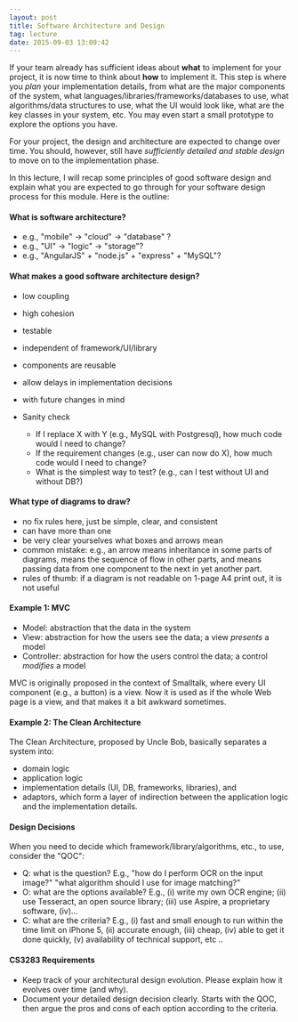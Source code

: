 ```yaml
---
layout: post
title: Software Architecture and Design
tag: lecture
date: 2015-09-03 13:09:42 
---
```


If your team already has sufficient ideas about __what__ to implement for your project, it is now time to think about __how__ to implement it.  This step is where you _plan_ your implementation details, from what are the major components of the system, what languages/libraries/frameworks/databases to use, what algorithms/data structures to use, what the UI would look like, what are the key classes in your system, etc.  You may even start a small prototype to explore the options you have.  

For your project, the design and architecture are expected to change over time.  You should, however, still have _sufficiently detailed and stable design_ to move on to the implementation phase. 

In this lecture, I will recap some principles of good software design and explain what you are expected to go through for your software design process for this module.  Here is the outline:

#### What is software architecture?

+ e.g., "mobile" -> "cloud" -> "database" ?
+ e.g., "UI" -> "logic" -> "storage"?
+ e.g., "AngularJS" + "node.js" + "express" + "MySQL"?
   
#### What makes a good software architecture design?

+ low coupling
+ high cohesion
+ testable
+ independent of framework/UI/library
+ components are reusable
+ allow delays in implementation decisions
+ with future changes in mind

+ Sanity check
     + If I replace X with Y (e.g., MySQL with Postgresql), how much code would I need to change?
     + If the requirement changes  (e.g., user can now do X), how much code would I need to change?
     + What is the simplest way to test? (e.g., can I test without UI and without DB?)
    
#### What type of diagrams to draw?
 + no fix rules here, just be simple, clear, and consistent
 + can have more than one
 + be very clear yourselves what boxes and arrows mean
 + common mistake: e.g., an arrow means inheritance in some parts of diagrams, means the sequence of flow in other parts, and means passing data from one component to the next in yet another part.
+ rules of thumb: if a diagram is not readable on 1-page A4 print out, it is not useful 

#### Example 1: MVC
+ Model: abstraction that the data in the system
+ View: abstraction for how the users see the data; a view _presents_ a model
+ Controller: abstraction for how the users control the data; a control _modifies_ a model

MVC is originally proposed in the context of Smalltalk, where every UI component (e.g., a button) is a view.  Now it is used as if the whole Web page is a view, and that makes it a bit awkward sometimes.

#### Example 2: The Clean Architecture
The Clean Architecture, proposed by Uncle Bob, basically separates a system into: 
+ domain logic 
+ application logic
+ implementation details (UI, DB, frameworks, libraries), and 
+ adaptors, which form a layer of indirection between the application logic and the implementation details.

#### Design Decisions
When you need to decide which framework/library/algorithms, etc., to use, consider the "QOC":

+ Q: what is the question? E.g., "how do I perform OCR on the input image?" "what algorithm should I use for image matching?"
+ O: what are the options available? E.g., (i) write my own OCR engine; (ii) use Tesseract, an open source library; (iii) use Aspire, a proprietary software, (iv)...
+ C: what are the criteria? E.g., (i) fast and small enough to run within the time limit on iPhone 5, (ii) accurate enough, (iii) cheap, (iv) able to get it done quickly, (v) availability of technical support, etc ..

#### CS3283 Requirements
+ Keep track of your architectural design evolution. Please explain how it evolves over time (and why).
+ Document your detailed design decision clearly. Starts with the QOC, then argue the pros and cons of each option according to the criteria.

